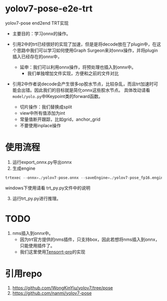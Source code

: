 # yolov7-pose-e2e-trt
yolov7-pose end2end TRT实现

* 主要目的：学习onnx的操作。

* 引用2中的trt已经很好的实现了加速，但是是将decode放在了plugin中，在这个思路中我们可以学习如何使用Graph Surgeon来对onnx操作，并将plugin插入已经存在的onnx中，
    * 延申：我们可以利用onnx操作，将预处理也插入到onnx中。
        * 我们单独增加文件实现，方便和之前的文件对比

* 引用2中作者说decode会产生很多op胶水节点，比较杂乱，而且trt加速时可能会出错。因此我们的目标就是简化onnx这些胶水节点。 具体改动请看`model/yolo.py`中IKeypoint类的forward函数。
    * 切片操作：我们替换成split
    * view中所有值添加为int
    * 常量值断开跟踪，比如grid，anchor_grid
    * 不要使用inplace操作


# 使用流程
1. 运行export_onnx.py导出onnx
2.  生成engine
```python
trtexec --onnx=./yolov7-pose.onnx --saveEngine=./yolov7-pose_fp16.engine --fp16 --workspace=1000
```
windows下使用请看 trt_py.py文件中的说明

3. 运行trt_py.py进行推理。

# TODO
1. nms插入到onnx中。
    * 因为trt官方提供的nms插件，只支持box，因此若想将nms插入到onnx，只能使用插件了。
    * 我们这里使用[Tensorrt-pro](https://github.com/shouxieai/tensorRT_Pro/blob/2c5db6a987be9ab92abdc78db3ce4305053364f0/src/application/app_yolo/yolo_decode.cu)的实现


# 引用repo
1. https://github.com/WongKinYiu/yolov7/tree/pose
2. https://github.com/nanmi/yolov7-pose